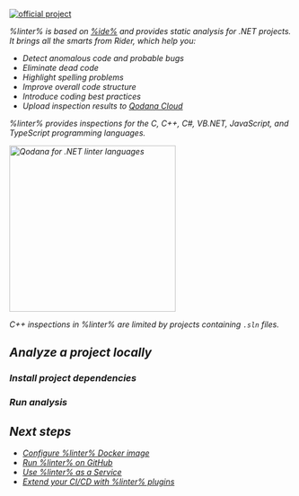 [//]: # (title: Qodana for .NET)

[![official project](https://jb.gg/badges/official-flat-square.svg)](https://confluence.jetbrains.com/display/ALL/JetBrains+on+GitHub)

<note>
    <p>
        <include src="lib_qd.xml" include-id="eap-warning">
            <var name="product" value="Qodana for .NET"/>
        </include>
    </p>
</note>

<var name="linter" value="Qodana for .NET"/>
<var name="ide" value="Rider"/>
<var name="docker-image" value="jetbrains/qodana-dotnet:2023.1-eap"/>

%linter% is based on [%ide%](https://www.jetbrains.com/rider/) and provides static analysis for .NET projects.
It brings all the smarts from Rider, which help you:

* Detect anomalous code and probable bugs
* Eliminate dead code
* Highlight spelling problems
* Improve overall code structure
* Introduce coding best practices
* Upload inspection results to [Qodana Cloud](cloud-about.xml)

%linter% provides inspections for the C, C++, C#, VB.NET, JavaScript, and TypeScript programming languages. 

<img src="dotnet-linter.png" dark-src="dotnet-linter_dark.png" alt="Qodana for .NET linter languages" width="296"/>

C++ inspections in %linter% are limited by projects containing `.sln` files. 

## Analyze a project locally

### Install project dependencies

<p><include src="lib_qd.xml" include-id="docker-dotnet-specific-requirements" use-filter="empty"/></p>

### Run analysis

<p><include src="lib_qd.xml" include-id="docker-dotnet-specific-solution-project"/></p>

<p><include src="lib_qd.xml" include-id="qodana-cli-quickstart" use-filter="non-gs,other,empty,non-php"/></p>



## Next steps

- <a href="qodana-dotnet-docker-readme.xml">Configure %linter% Docker image</a>
- <a href="github.md">Run %linter% on GitHub</a>
- <a href="service.md">Use %linter% as a Service</a>
- <a href="ci.md">Extend your CI/CD with %linter% plugins</a>

